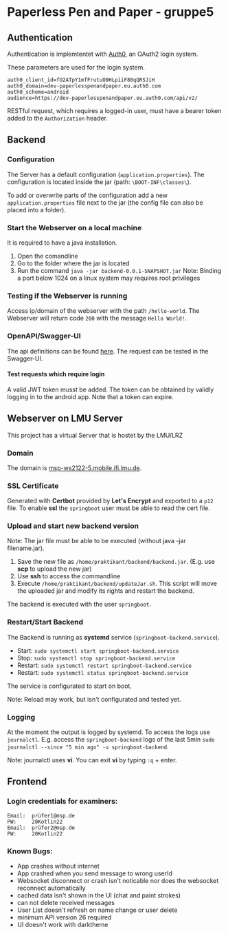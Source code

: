 # Paperless Pen and Paper - gruppe5

## Authentication
Authentication is implemtentet with [Auth0](https://auth0.com/), an OAuth2 login system.

These parameters are used for the login system.

```
auth0_client_id=fO2ATpY1mfFrutuO9HLpiiF80qQRSJiH
auth0_domain=dev-paperlesspenandpaper.eu.auth0.com
auth0_scheme=android
audience=https://dev-paperlesspenandpaper.eu.auth0.com/api/v2/
```

 RESTful request, which requires a logged-in user, must have a bearer token added to the  `Authorization` header.

## Backend

### Configuration
The Server has a default configuration (`application.properties`). The configuration is located inside the jar (path: `\BOOT-INF\classes\`).

To add or overwrite parts of the configuration add a new `application.properties` file next to the jar (the config file can also be placed into a folder).

### Start the Webserver on a local machine
It is required to have a java installation.

1. Open the comandline
2. Go to the folder where the jar is located
3. Run the command `java -jar backend-0.0.1-SNAPSHOT.jar`
Note: Binding a port below 1024 on a linux system may requires root privileges

### Testing if the Webserver is running
Access ip/domain of the webserver with the path `/hello-world`. The Webserver will return code `200` with the message `Hello World!`.

### OpenAPI/Swagger-UI
The api definitions can be found [here](https://msp-ws2122-5.mobile.ifi.lmu.de/api-docs).
The request can be tested in the Swagger-UI.

#### Test requests which require login
A valid JWT token musst be added.
The token can be obtained by validly logging in to the android app. Note that a token can expire.

## Webserver on LMU Server
This project has a virtual Server that is hostet by the LMU/LRZ

### Domain
The domain is [msp-ws2122-5.mobile.ifi.lmu.de](https://msp-ws2122-5.mobile.ifi.lmu.de).

### SSL Certificate
Generated with **Certbot** provided by **Let's Encrypt** and exported to a `p12` file. To enable **ssl** the `springboot` user must be able to read the cert file.

### Upload and start new backend version
Note: The jar file must be able to be executed (without java -jar filename.jar).
1. Save the new file as `/home/praktikant/backend/backend.jar`. (E.g. use **scp** to upload the new jar)
2. Use **ssh** to access the commandline
3. Execute `/home/praktikant/backend/updateJar.sh`. This script will move the uploaded jar and modify its rights and restart the backend.

The backend is executed with the user `springboot`.

### Restart/Start Backend
The Backend is running as **systemd** service (`springboot-backend.service`).
- Start: `sudo systemctl start springboot-backend.service`
- Stop: `sudo systemctl stop springboot-backend.service`
- Restart: `sudo systemctl restart springboot-backend.service`
- Restart: `sudo systemctl status springboot-backend.service`

The service is configurated to start on boot.

Note: Reload may work, but isn't configurated and tested yet.

### Logging
At the moment the output is logged by systemd.
To access the logs use `journalctl`. E.g. access the `springboot-backend` logs of the last 5min `sudo journalctl --since "5 min ago" -u springboot-backend`.

Note: journalctl uses **vi**. You can exit **vi** by typing `:q` + enter.

## Frontend
### Login credentials for examiners:
```
Email:	prüfer1@msp.de
PW: 	20Kotlin22
Email:	prüfer2@msp.de
PW: 	20Kotlin22
```
### Known Bugs:
- App crashes without internet
- App crashed when you send message to wrong userId
- Websocket disconnect or crash isn't noticable nor does the websocket reconnect automatically
- cached data isn't shown in the UI (chat and paint strokes)
- can not delete received messages
- User List doesn't refresh on name change or user delete
- minimum API version 26 required
- UI doesn't work with darktheme 
